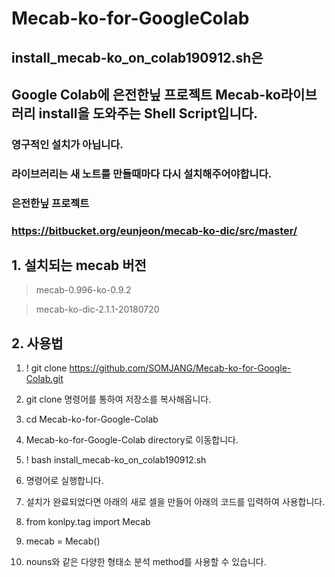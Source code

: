 # Mecab-ko-for-GoogleColab

## install_mecab-ko_on_colab190912.sh은 
## Google Colab에 은전한닢 프로젝트 Mecab-ko라이브러리 install을 도와주는 Shell Script입니다.
### 영구적인 설치가 아닙니다.
### 라이브러리는 새 노트를 만들때마다 다시 설치해주어야합니다.

### 은전한닢 프로젝트
### https://bitbucket.org/eunjeon/mecab-ko-dic/src/master/


## 1. 설치되는 mecab 버전
> mecab-0.996-ko-0.9.2

> mecab-ko-dic-2.1.1-20180720

## 2. 사용법
1. ! git clone https://github.com/SOMJANG/Mecab-ko-for-Google-Colab.git

2. git clone 명령어를 통하여 저장소를 복사해옵니다.

3. cd Mecab-ko-for-Google-Colab

4. Mecab-ko-for-Google-Colab  directory로 이동합니다.

5. ! bash install_mecab-ko_on_colab190912.sh

6. 명령어로 실행합니다.

7. 설치가 완료되었다면 아래의 새로 셀을 만들어 아래의 코드를 입력하여 사용합니다.

8. from konlpy.tag import Mecab

9. mecab = Mecab()

10. nouns와 같은 다양한 형태소 분석 method를 사용할 수 있습니다.
